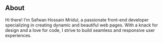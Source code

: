 ## About 
Hi there! I'm Safwan Hossain Mridul, a passionate front-end developer specializing in creating dynamic and beautiful web pages. With a knack for design and a love for code, I strive to build seamless and responsive user experiences.
